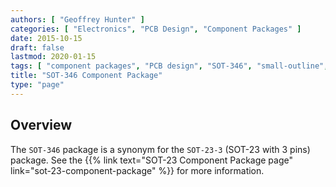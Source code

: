 ```yaml
---
authors: [ "Geoffrey Hunter" ]
categories: [ "Electronics", "PCB Design", "Component Packages" ]
date: 2015-10-15
draft: false
lastmod: 2020-01-15
tags: [ "component packages", "PCB design", "SOT-346", "small-outline", "transistor", "SOT-23", "SOT-23-3" ]
title: "SOT-346 Component Package"
type: "page"
---
```


## Overview

The `SOT-346` package is a synonym for the `SOT-23-3` (SOT-23 with 3 pins) package. See the {{% link text="SOT-23 Component Package page" link="sot-23-component-package" %}} for more information.
